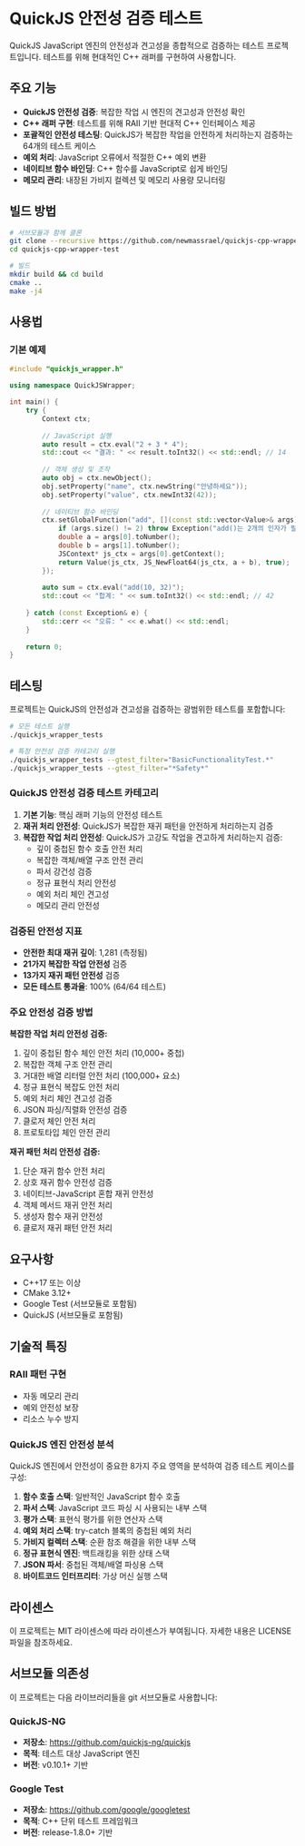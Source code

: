 # QuickJS 안전성 검증 테스트

QuickJS JavaScript 엔진의 안전성과 견고성을 종합적으로 검증하는 테스트 프로젝트입니다. 테스트를 위해 현대적인 C++ 래퍼를 구현하여 사용합니다.

## 주요 기능

- **QuickJS 안전성 검증**: 복잡한 작업 시 엔진의 견고성과 안전성 확인
- **C++ 래퍼 구현**: 테스트를 위해 RAII 기반 현대적 C++ 인터페이스 제공
- **포괄적인 안전성 테스팅**: QuickJS가 복잡한 작업을 안전하게 처리하는지 검증하는 64개의 테스트 케이스
- **예외 처리**: JavaScript 오류에서 적절한 C++ 예외 변환
- **네이티브 함수 바인딩**: C++ 함수를 JavaScript로 쉽게 바인딩
- **메모리 관리**: 내장된 가비지 컬렉션 및 메모리 사용량 모니터링

## 빌드 방법

```bash
# 서브모듈과 함께 클론
git clone --recursive https://github.com/newmassrael/quickjs-cpp-wrapper-test.git
cd quickjs-cpp-wrapper-test

# 빌드
mkdir build && cd build
cmake ..
make -j4
```

## 사용법

### 기본 예제

```cpp
#include "quickjs_wrapper.h"

using namespace QuickJSWrapper;

int main() {
    try {
        Context ctx;
        
        // JavaScript 실행
        auto result = ctx.eval("2 + 3 * 4");
        std::cout << "결과: " << result.toInt32() << std::endl; // 14
        
        // 객체 생성 및 조작
        auto obj = ctx.newObject();
        obj.setProperty("name", ctx.newString("안녕하세요"));
        obj.setProperty("value", ctx.newInt32(42));
        
        // 네이티브 함수 바인딩
        ctx.setGlobalFunction("add", [](const std::vector<Value>& args) -> Value {
            if (args.size() != 2) throw Exception("add()는 2개의 인자가 필요합니다");
            double a = args[0].toNumber();
            double b = args[1].toNumber();
            JSContext* js_ctx = args[0].getContext();
            return Value(js_ctx, JS_NewFloat64(js_ctx, a + b), true);
        });
        
        auto sum = ctx.eval("add(10, 32)");
        std::cout << "합계: " << sum.toInt32() << std::endl; // 42
        
    } catch (const Exception& e) {
        std::cerr << "오류: " << e.what() << std::endl;
    }
    
    return 0;
}
```

## 테스팅

프로젝트는 QuickJS의 안전성과 견고성을 검증하는 광범위한 테스트를 포함합니다:

```bash
# 모든 테스트 실행
./quickjs_wrapper_tests

# 특정 안전성 검증 카테고리 실행
./quickjs_wrapper_tests --gtest_filter="BasicFunctionalityTest.*"
./quickjs_wrapper_tests --gtest_filter="*Safety*"
```

### QuickJS 안전성 검증 테스트 카테고리

1. **기본 기능**: 핵심 래퍼 기능의 안전성 테스트
2. **재귀 처리 안전성**: QuickJS가 복잡한 재귀 패턴을 안전하게 처리하는지 검증
3. **복잡한 작업 처리 안전성**: QuickJS가 고강도 작업을 견고하게 처리하는지 검증:
   - 깊이 중첩된 함수 호출 안전 처리
   - 복잡한 객체/배열 구조 안전 관리
   - 파서 강건성 검증
   - 정규 표현식 처리 안전성
   - 예외 처리 체인 견고성
   - 메모리 관리 안전성

### 검증된 안전성 지표

- **안전한 최대 재귀 깊이**: 1,281 (측정됨)
- **21가지 복잡한 작업 안전성** 검증
- **13가지 재귀 패턴 안전성** 검증
- **모든 테스트 통과율**: 100% (64/64 테스트)

### 주요 안전성 검증 방법

**복잡한 작업 처리 안전성 검증:**
1. 깊이 중첩된 함수 체인 안전 처리 (10,000+ 중첩)
2. 복잡한 객체 구조 안전 관리
3. 거대한 배열 리터럴 안전 처리 (100,000+ 요소)
4. 정규 표현식 복잡도 안전 처리
5. 예외 처리 체인 견고성 검증
6. JSON 파싱/직렬화 안전성 검증
7. 클로저 체인 안전 처리
8. 프로토타입 체인 안전 관리

**재귀 패턴 처리 안전성 검증:**
1. 단순 재귀 함수 안전 처리
2. 상호 재귀 함수 안전성 검증
3. 네이티브-JavaScript 혼합 재귀 안전성
4. 객체 메서드 재귀 안전 처리
5. 생성자 함수 재귀 안전성
6. 클로저 재귀 패턴 안전 처리

## 요구사항

- C++17 또는 이상
- CMake 3.12+
- Google Test (서브모듈로 포함됨)
- QuickJS (서브모듈로 포함됨)

## 기술적 특징

### RAII 패턴 구현
- 자동 메모리 관리
- 예외 안전성 보장
- 리소스 누수 방지

### QuickJS 엔진 안전성 분석
QuickJS 엔진에서 안전성이 중요한 8가지 주요 영역을 분석하여 검증 테스트 케이스를 구성:

1. **함수 호출 스택**: 일반적인 JavaScript 함수 호출
2. **파서 스택**: JavaScript 코드 파싱 시 사용되는 내부 스택
3. **평가 스택**: 표현식 평가를 위한 연산자 스택
4. **예외 처리 스택**: try-catch 블록의 중첩된 예외 처리
5. **가비지 컬렉터 스택**: 순환 참조 해결을 위한 내부 스택
6. **정규 표현식 엔진**: 백트래킹을 위한 상태 스택
7. **JSON 파서**: 중첩된 객체/배열 파싱용 스택
8. **바이트코드 인터프리터**: 가상 머신 실행 스택

## 라이센스

이 프로젝트는 MIT 라이센스에 따라 라이센스가 부여됩니다. 자세한 내용은 LICENSE 파일을 참조하세요.

## 서브모듈 의존성

이 프로젝트는 다음 라이브러리들을 git 서브모듈로 사용합니다:

### QuickJS-NG
- **저장소**: https://github.com/quickjs-ng/quickjs
- **목적**: 테스트 대상 JavaScript 엔진
- **버전**: v0.10.1+ 기반

### Google Test
- **저장소**: https://github.com/google/googletest
- **목적**: C++ 단위 테스트 프레임워크
- **버전**: release-1.8.0+ 기반